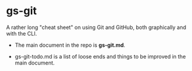 # gs-git

A rather long "cheat sheet" on using Git and GitHub, both graphically and with the CLI.

- The main document in the repo is **gs-git.md**.

- gs-git-todo.md is a list of loose ends and things to be improved in the main document.
